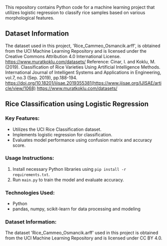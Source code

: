 
This repository contains Python code for a machine learning project that utilizes logistic regression to classify rice samples based on various morphological features.

## Dataset Information

The dataset used in this project, 'Rice_Cammeo_Osmancik.arff', is obtained from the UCI Machine Learning Repository and is licensed under the Creative Commons Attribution 4.0 International License.
https://www.muratkoklu.com/datasets/
Reference: Cinar, I. and Koklu, M. (2019). Classification of Rice Varieties Using Artificial Intelligence Methods. International Journal of Intelligent Systems and Applications in Engineering,  vol.7, no.3 (Sep. 2019), pp.188-194.
 https://doi.org/10.18201/ijisae.2019355381(https://www.ijisae.org/IJISAE/article/view/1068)
https://www.muratkoklu.com/datasets/



## Rice Classification using Logistic Regression

### Key Features:
- Utilizes the UCI Rice Classification dataset.
- Implements logistic regression for classification.
- Evaluates model performance using confusion matrix and accuracy score.

### Usage Instructions:
1. Install necessary Python libraries using `pip install -r requirements.txt`.
2. Run `main.py` to train the model and evaluate accuracy.

### Technologies Used:
- Python
- pandas, numpy, scikit-learn for data processing and modeling

### Dataset Information:
The dataset 'Rice_Cammeo_Osmancik.arff' used in this project is obtained from the UCI Machine Learning Repository and is licensed under CC BY 4.0.


